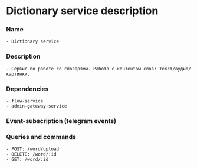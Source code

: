 # Dictionary service description

### Name
    - Dictionary service
### Description
    - Сервис по работе со словарями. Работа с контентом слов: текст/аудио/картинки.
### Dependencies
    - flow-service
    - admin-gateway-service
### Event-subscription (telegram events)
### Queries and commands
    - POST: /word/upload
    - DELETE: /word/:id 
    - GET: /word/:id 
